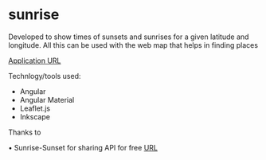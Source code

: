 # sunrise

Developed to show times of sunsets and sunrises for a given latitude and longitude. All this can be used with the web map that helps in finding places

[Application URL](https://gornymooj.github.io/sunrise/)

Technlogy/tools used:
- Angular
- Angular Material
- Leaflet.js
- Inkscape


Thanks to


•  Sunrise-Sunset for sharing API for free [URL](https://sunrise-sunset.org/api)

